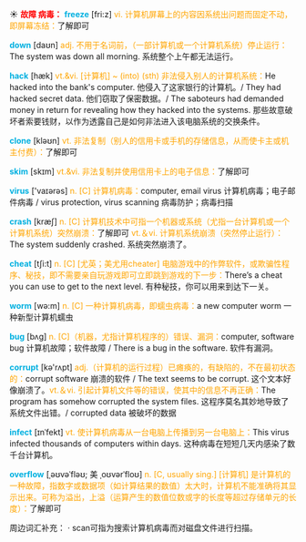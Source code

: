 ☀ <font color="red">**故障 病毒：**</font>
<font color="sky blue">**freeze**</font> [fri:z] 
<font color="orange">vi. 计算机屏幕上的内容因系统出问题而固定不动，即屏幕冻结：</font>了解即可

<font color="sky blue">**down**</font> [daʊn] 
<font color="orange">adj. 不用于名词前，（一部计算机或一个计算机系统）停止运行：</font>The system was down all morning. 系统整个上午都无法运行。
           
<font color="sky blue">**hack**</font> [hæk]
<font color="orange">vt.&vi. [计算机] ~ (into) (sth) 非法侵入别人的计算机系统：</font>He hacked into the bank's computer. 他侵入了这家银行的计算机。/ They had hacked secret data. 他们窃取了保密数据。/ The saboteurs had demanded money in return for revealing how they hacked into the systems. 那些故意破坏者索要钱财，以作为透露自己是如何非法进入该电脑系统的交换条件。

<font color="sky blue">**clone**</font> [kləʊn] 
<font color="orange">vt. 非法复制（别人的信用卡或手机的存储信息，从而使卡主或机主付费）：</font>了解即可
           
<font color="sky blue">**skim**</font> [skɪm]
<font color="orange">vt.&vi. 非法复制并使用信用卡上的电子信息：</font>了解即可

<font color="sky blue">**virus**</font> ['vaɪərəs] 
<font color="orange">n. [C] 计算机病毒：</font>computer, email virus 计算机病毒；电子邮件病毒 / virus protection, virus scanning 病毒防护；病毒扫描

<font color="sky blue">**crash**</font> [kræʃ] 
<font color="orange">n. [C] 计算机技术中可指一个机器或系统（尤指一台计算机或一个计算机系统）突然崩溃：</font>了解即可 <font color="orange">vt.＆vi. 计算机系统崩溃（突然停止运行）：</font>The system suddenly crashed. 系统突然崩溃了。

<font color="sky blue">**cheat**</font> [tʃi:t] 
<font color="orange">n. [C] [尤英；美尤用cheater] 电脑游戏中的作弊软件，或欺骗性程序、秘技，即不需要亲自玩游戏即可立即跳到游戏的下一步：</font>There’s a cheat you can use to get to the next level. 有种秘技，你可以用来到达下一关。

<font color="sky blue">**worm**</font> [wə:m] 
<font color="orange">n. [C] 一种计算机病毒，即蠕虫病毒：</font>a new computer worm 一种新型计算机蠕虫
           
<font color="sky blue">**bug**</font> [bʌg]
<font color="orange">n. [C]（机器，尤指计算机程序的）错误、漏洞：</font>computer, software bug 计算机故障；软件故障 / There is a bug in the software. 软件有漏洞。

<font color="sky blue">**corrupt**</font> [kə'rʌpt] 
<font color="orange">adj.（计算机的运行过程）已瘫痪的，有缺陷的，不在最初状态的：</font>corrupt software 崩溃的软件 / The text seems to be corrupt. 这个文本好像崩溃了。<font color="orange">vt.＆vi. 引起计算机文件等的错误，使其中的信息不再正确：</font>The program has somehow corrupted the system files. 这程序莫名其妙地导致了系统文件出错。/ corrupted data 被破坏的数据
           
<font color="sky blue">**infect**</font> [ɪnˈfekt]
<font color="orange">vt. 使计算机病毒从一台电脑上传播到另一台电脑上：</font>This virus infected thousands of computers within days. 这种病毒在短短几天内感染了数千台计算机。
           
<font color="sky blue">**overflow**</font> [ˌəʊvəˈfləʊ; 美 ˌoʊvərˈfloʊ]
<font color="orange">n. [C, usually sing.] [计算机] 是计算机的一种故障，指数字或数据项（如计算结果的数值）太大时，计算机不能准确将其显示出来。可称为溢出，上溢（运算产生的数值位数或字的长度等超过存储单元的长度）：</font>了解即可

周边词汇补充：
· scan可指为搜索计算机病毒而对磁盘文件进行扫描。

